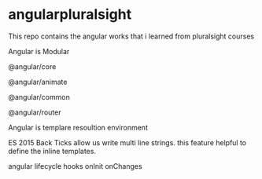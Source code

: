 # angularpluralsight
This repo contains the angular works that i learned from pluralsight courses 

Angular is Modular

@angular/core

@angular/animate

@angular/common

@angular/router

Angular is templare resoultion environment

ES 2015 Back Ticks allow us write multi line strings. this feature helpful to define the inline templates.

angular lifecycle hooks
 onInit
 onChanges